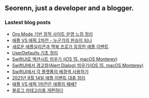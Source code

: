 ## Seorenn, just a developer and a blogger.

### Lastest blog posts

<!-- BLOG-POST-LIST:START -->
- [Org Mode 기반 정적 사이트 운영 느낌 정리](https://seorenn.tistory.com/211)
- [애플 VS 에픽 2차전 - 누군가의 완승이 되나](https://seorenn.tistory.com/212)
- [새로운 애플실리콘과 맥북 프로가 등장한 애플 이벤트](https://seorenn.tistory.com/209)
- [UserDefaults 기초 정리](https://seorenn.tistory.com/208)
- [SwiftUI로 액션시트 띄우기 &lpar;iOS 15, macOS Monterey&rpar;](https://seorenn.tistory.com/207)
- [SwiftUI에서 경고창&lpar;Alert Dialog&rpar; 띄우기&lpar;iOS 15, macOS Monterey&rpar;](https://seorenn.tistory.com/206)
- [SwiftUI에서 각 플랫폼의 배경색 사용하기](https://seorenn.tistory.com/205)
- [2021년 9월 14일 애플 이벤트 대충 정리](https://seorenn.tistory.com/204)
- [애플 VS 에픽 1차전은 애플의 패배?](https://seorenn.tistory.com/203)
- [블로그 카테고리를 개편하다](https://seorenn.tistory.com/202)
<!-- BLOG-POST-LIST:END -->
